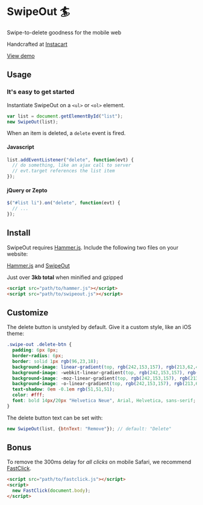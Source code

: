 # SwipeOut :surfer:

Swipe-to-delete goodness for the mobile web

Handcrafted at [Instacart](https://www.instacart.com/)

[View demo](http://ankane.github.com/swipeout/demo.html)

## Usage

### It's easy to get started

Instantiate SwipeOut on a `<ul>` or `<ol>` element.

```javascript
var list = document.getElementById("list");
new SwipeOut(list);
```

When an item is deleted, a `delete` event is fired.

#### Javascript

```javascript
list.addEventListener("delete", function(evt) {
  // do something, like an ajax call to server
  // evt.target references the list item
});
```

#### jQuery or Zepto

```javascript
$("#list li").on("delete", function(evt) {
  // ...
});
```

## Install

SwipeOut requires [Hammer.js](http://eightmedia.github.com/hammer.js/).  Include the following two files on your website:

[Hammer.js](https://raw.github.com/EightMedia/hammer.js/master/hammer.js) and [SwipeOut](https://raw.github.com/ankane/swipeout/master/swipeout.js)

Just over **3kb total** when minified and gzipped

```html
<script src="path/to/hammer.js"></script>
<script src="path/to/swipeout.js"></script>
```

## Customize

The delete button is unstyled by default.  Give it a custom style, like an iOS theme:

```css
.swipe-out .delete-btn {
  padding: 6px 8px;
  border-radius: 6px;
  border: solid 1px rgb(96,23,18);
  background-image: linear-gradient(top, rgb(242,153,157), rgb(213,62,41));
  background-image: -webkit-linear-gradient(top, rgb(242,153,157), rgb(213,62,41));
  background-image: -moz-linear-gradient(top, rgb(242,153,157), rgb(213,62,41));
  background-image: -o-linear-gradient(top, rgb(242,153,157), rgb(213,62,41));
  text-shadow: 0em -0.1em rgb(51,51,51);
  color: #fff;
  font: bold 14px/20px "Helvetica Neue", Arial, Helvetica, sans-serif;
}
```

The delete button text can be set with:

```javascript
new SwipeOut(list, {btnText: "Remove"}); // default: "Delete"
```

## Bonus

To remove the 300ms delay for *all clicks* on mobile Safari, we recommend [FastClick](https://github.com/ftlabs/fastclick).

```html
<script src="path/to/fastclick.js"></script>
<script>
  new FastClick(document.body);
</script>
```
